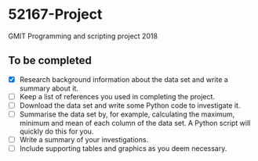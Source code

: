 # 52167-Project
GMIT Programming and scripting project 2018

## To be completed

- [x] Research background information about the data set and write a summary about it.
- [ ] Keep a list of references you used in completing the project.
- [ ] Download the data set and write some Python code to investigate it.
- [ ] Summarise the data set by, for example, calculating the maximum, minimum and mean of each column of the data set. A Python script will quickly do this for you.
- [ ] Write a summary of your investigations.
- [ ] Include supporting tables and graphics as you deem necessary.